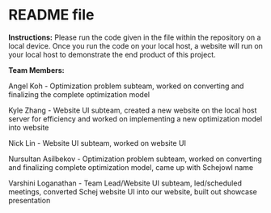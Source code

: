 # README file 

**Instructions:** 
Please run the code given in the file within the repository on a local device. Once you run the code on your local host, a website will run on your local host to demonstrate the end product of this project. 

**Team Members:**

Angel Koh - Optimization problem subteam, worked on converting and finalizing the complete optimization model 

Kyle Zhang - Website UI subteam, created a new website on the local host server for efficiency and worked on implementing a new optimization model into website 

Nick Lin - Website UI subteam, worked on website UI 

Nursultan Asilbekov - Optimization problem subteam, worked on converting and finalizing complete optimization model, came up with Schejowl name 

Varshini Loganathan - Team Lead/Website UI subteam, led/scheduled meetings, converted Schej website UI into our website, built out showcase presentation 

